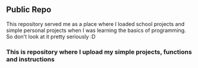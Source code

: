 ## Public Repo
This repository served me as a place where I loaded school projects and simple personal projects when I was learning the basics of programming.
So don't look at it pretty seriously :D
### This is repository where I upload my simple projects, functions and instructions
